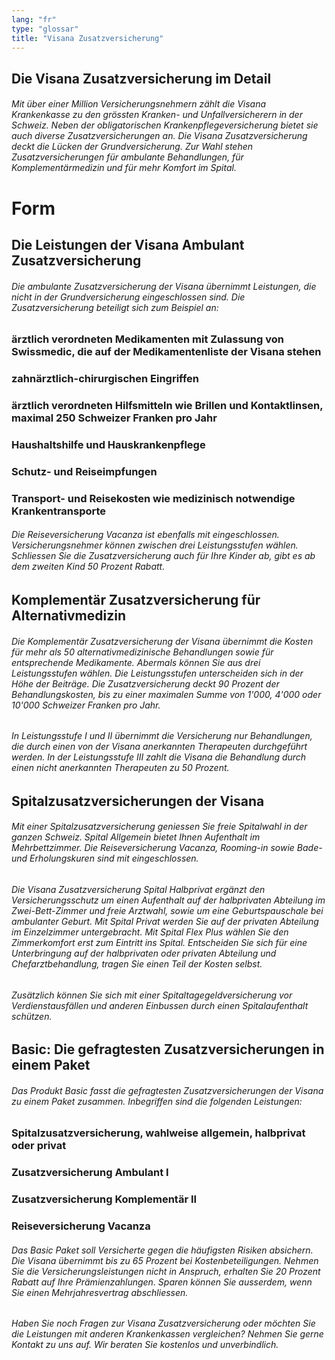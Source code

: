 ```yaml
---
lang: "fr"
type: "glossar"
title: "Visana Zusatzversicherung"
---
```


## Die Visana Zusatzversicherung im Detail

###### Mit über einer Million Versicherungsnehmern zählt die Visana Krankenkasse zu den grössten Kranken- und Unfallversicherern in der Schweiz. Neben der obligatorischen Krankenpflegeversicherung bietet sie auch diverse Zusatzversicherungen an. Die Visana Zusatzversicherung deckt die Lücken der Grundversicherung. Zur Wahl stehen Zusatzversicherungen für ambulante Behandlungen, für Komplementärmedizin und für mehr Komfort im Spital.

# Form

## Die Leistungen der Visana Ambulant Zusatzversicherung

###### Die ambulante Zusatzversicherung der Visana übernimmt Leistungen, die nicht in der Grundversicherung eingeschlossen sind. Die Zusatzversicherung beteiligt sich zum Beispiel an:

### ärztlich verordneten Medikamenten mit Zulassung von Swissmedic, die auf der Medikamentenliste der Visana stehen

### zahnärztlich-chirurgischen Eingriffen

### ärztlich verordneten Hilfsmitteln wie Brillen und Kontaktlinsen, maximal 250 Schweizer Franken pro Jahr

### Haushaltshilfe und Hauskrankenpflege

### Schutz- und Reiseimpfungen

### Transport- und Reisekosten wie medizinisch notwendige Krankentransporte

###### Die Reiseversicherung Vacanza ist ebenfalls mit eingeschlossen. Versicherungsnehmer können zwischen drei Leistungsstufen wählen. Schliessen Sie die Zusatzversicherung auch für Ihre Kinder ab, gibt es ab dem zweiten Kind 50 Prozent Rabatt.

## Komplementär Zusatzversicherung für Alternativmedizin

###### Die Komplementär Zusatzversicherung der Visana übernimmt die Kosten für mehr als 50 alternativmedizinische Behandlungen sowie für entsprechende Medikamente. Abermals können Sie aus drei Leistungsstufen wählen. Die Leistungsstufen unterscheiden sich in der Höhe der Beiträge. Die Zusatzversicherung deckt 90 Prozent der Behandlungskosten, bis zu einer maximalen Summe von 1'000, 4'000 oder 10'000 Schweizer Franken pro Jahr.

###### In Leistungsstufe I und II übernimmt die Versicherung nur Behandlungen, die durch einen von der Visana anerkannten Therapeuten durchgeführt werden. In der Leistungsstufe III zahlt die Visana die Behandlung durch einen nicht anerkannten Therapeuten zu 50 Prozent.

## Spitalzusatzversicherungen der Visana

###### Mit einer Spitalzusatzversicherung geniessen Sie freie Spitalwahl in der ganzen Schweiz. Spital Allgemein bietet Ihnen Aufenthalt im Mehrbettzimmer. Die Reiseversicherung Vacanza, Rooming-in sowie Bade- und Erholungskuren sind mit eingeschlossen.

###### Die Visana Zusatzversicherung Spital Halbprivat ergänzt den Versicherungsschutz um einen Aufenthalt auf der halbprivaten Abteilung im Zwei-Bett-Zimmer und freie Arztwahl, sowie um eine Geburtspauschale bei ambulanter Geburt. Mit Spital Privat werden Sie auf der privaten Abteilung im Einzelzimmer untergebracht. Mit Spital Flex Plus wählen Sie den Zimmerkomfort erst zum Eintritt ins Spital. Entscheiden Sie sich für eine Unterbringung auf der halbprivaten oder privaten Abteilung und Chefarztbehandlung, tragen Sie einen Teil der Kosten selbst.

###### Zusätzlich können Sie sich mit einer Spitaltagegeldversicherung vor Verdienstausfällen und anderen Einbussen durch einen Spitalaufenthalt schützen.

## Basic: Die gefragtesten Zusatzversicherungen in einem Paket

###### Das Produkt Basic fasst die gefragtesten Zusatzversicherungen der Visana zu einem Paket zusammen. Inbegriffen sind die folgenden Leistungen:

### Spitalzusatzversicherung, wahlweise allgemein, halbprivat oder privat

### Zusatzversicherung Ambulant I

### Zusatzversicherung Komplementär II

### Reiseversicherung Vacanza

###### Das Basic Paket soll Versicherte gegen die häufigsten Risiken absichern. Die Visana übernimmt bis zu 65 Prozent bei Kostenbeteiligungen. Nehmen Sie die Versicherungsleistungen nicht in Anspruch, erhalten Sie 20 Prozent Rabatt auf Ihre Prämienzahlungen. Sparen können Sie ausserdem, wenn Sie einen Mehrjahresvertrag abschliessen.

###### Haben Sie noch Fragen zur Visana Zusatzversicherung oder möchten Sie die Leistungen mit anderen Krankenkassen vergleichen? Nehmen Sie gerne Kontakt zu uns auf. Wir beraten Sie kostenlos und unverbindlich.
